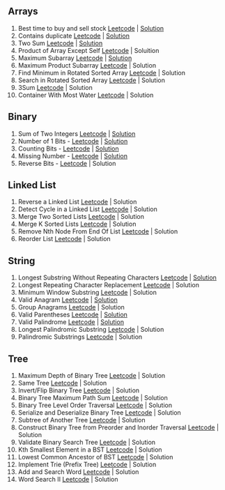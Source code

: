 ## Arrays

1. Best time to buy and sell stock [Leetcode](https://leetcode.com/problems/best-time-to-buy-and-sell-stock) | [Solution](https://github.com/delawere/top-75-leetcode-questions/blob/main/questions/best-time-to-buy-and-sell-stock.js)
2. Contains duplicate [Leetcode](https://leetcode.com/problems/contains-duplicate) | [Solution](https://github.com/delawere/top-75-leetcode-questions/blob/main/questions/contains-duplicate.js)
3. Two Sum [Leetcode](https://leetcode.com/problems/two-sum/) | [Solution](https://github.com/delawere/top-75-leetcode-questions/blob/main/questions/two-sum.js)
4. Product of Array Except Self [Leetcode](https://leetcode.com/problems/product-of-array-except-self/) | Soluition
5. Maximum Subarray [Leetcode](https://leetcode.com/problems/maximum-subarray/) | [Solution](https://github.com/delawere/top-75-leetcode-questions/blob/main/questions/maximum-subarray.js)
6. Maximum Product Subarray [Leetcode]([https://leetcode.com/problems/maximum-product-subarray/) | Solution
7. Find Minimum in Rotated Sorted Array [Leetcode](https://leetcode.com/problems/find-minimum-in-rotated-sorted-array/) | Solution
8. Search in Rotated Sorted Array [Leetcode](https://leetcode.com/problems/search-in-rotated-sorted-array/) | Solution
9. 3Sum [Leetcode](https://leetcode.com/problems/3sum/) | Solution
10. Container With Most Water [Leetcode](https://leetcode.com/problems/container-with-most-water/) | Solution


## Binary

1. Sum of Two Integers [Leetcode](https://leetcode.com/problems/sum-of-two-integers/) | [Solution](https://github.com/delawere/top-75-leetcode-questions/blob/main/questions/sum-of-two-integers.js)
2. Number of 1 Bits - [Leetcode](https://leetcode.com/problems/number-of-1-bits/) | [Solution](https://github.com/delawere/top-75-leetcode-questions/blob/main/questions/number-of-1-bits.js)
3. Counting Bits - [Leetcode](https://leetcode.com/problems/counting-bits/) | [Solution](https://github.com/delawere/top-75-leetcode-questions/blob/main/questions/counting-bits.js)
4. Missing Number - [Leetcode](https://leetcode.com/problems/missing-number/) | [Solution](https://github.com/delawere/top-75-leetcode-questions/blob/main/questions/missing-number.js)
5. Reverse Bits - [Leetcode](https://leetcode.com/problems/reverse-bits/) | Solution


## Linked List

1. Reverse a Linked List [Leetcode](https://leetcode.com/problems/reverse-linked-list/) | Solution
2. Detect Cycle in a Linked List [Leetcode](https://leetcode.com/problems/linked-list-cycle/) | Solution
3. Merge Two Sorted Lists [Leetcode](https://leetcode.com/problems/merge-two-sorted-lists/) | Solution
4. Merge K Sorted Lists [Leetcode](https://leetcode.com/problems/merge-k-sorted-lists/) | Solution
5. Remove Nth Node From End Of List [Leetcode](https://leetcode.com/problems/remove-nth-node-from-end-of-list/) | Solution
6. Reorder List [Leetcode](https://leetcode.com/problems/reorder-list/) | Solution


## String

1. Longest Substring Without Repeating Characters [Leetcode](https://leetcode.com/problems/longest-substring-without-repeating-characters/) | [Solution](https://github.com/delawere/top-75-leetcode-questions/blob/main/questions/longest-substring-without-repeating-characters.js)
2. Longest Repeating Character Replacement [Leetcode](https://leetcode.com/problems/longest-repeating-character-replacement/) | Solution
3. Minimum Window Substring [Leetcode](https://leetcode.com/problems/minimum-window-substring/) | Solution
4. Valid Anagram [Leetcode](https://leetcode.com/problems/valid-anagram/) | [Solution](https://github.com/delawere/top-75-leetcode-questions/blob/main/questions/valid-anagram.js)
5. Group Anagrams [Leetcode](https://leetcode.com/problems/group-anagrams/) | Solution
6. Valid Parentheses [Leetcode](https://leetcode.com/problems/valid-parentheses/) | [Solution](https://github.com/delawere/top-75-leetcode-questions/blob/main/questions/valid-parentheses.js)
7. Valid Palindrome [Leetcode](https://leetcode.com/problems/valid-palindrome/) | [Solution](https://github.com/delawere/top-75-leetcode-questions/blob/main/questions/valid-palindrome.js)
8. Longest Palindromic Substring [Leetcode](https://leetcode.com/problems/longest-palindromic-substring/) | Solution
9. Palindromic Substrings [Leetcode](https://leetcode.com/problems/palindromic-substrings/) | Solution


## Tree

1. Maximum Depth of Binary Tree [Leetcode](https://leetcode.com/problems/maximum-depth-of-binary-tree/) | Solution
2. Same Tree [Leetcode](https://leetcode.com/problems/same-tree/) | Solution
3. Invert/Flip Binary Tree [Leetcode](https://leetcode.com/problems/invert-binary-tree/) | Solution
4. Binary Tree Maximum Path Sum [Leetcode](https://leetcode.com/problems/binary-tree-maximum-path-sum/) | Solution
5. Binary Tree Level Order Traversal [Leetcode](https://leetcode.com/problems/binary-tree-level-order-traversal/) | Solution
6. Serialize and Deserialize Binary Tree [Leetcode](https://leetcode.com/problems/serialize-and-deserialize-binary-tree/) | Solution
7. Subtree of Another Tree [Leetcode](https://leetcode.com/problems/subtree-of-another-tree/) | Solution
8. Construct Binary Tree from Preorder and Inorder Traversal [Leetcode](https://leetcode.com/problems/construct-binary-tree-from-preorder-and-inorder-traversal/) | Solution
9. Validate Binary Search Tree [Leetcode](https://leetcode.com/problems/validate-binary-search-tree/) | Solution
10. Kth Smallest Element in a BST [Leetcode](https://leetcode.com/problems/kth-smallest-element-in-a-bst/) | Solution
11. Lowest Common Ancestor of BST [Leetcode](https://leetcode.com/problems/lowest-common-ancestor-of-a-binary-search-tree/) | Solution
12. Implement Trie (Prefix Tree) [Leetcode](https://leetcode.com/problems/implement-trie-prefix-tree/) | Solution
13. Add and Search Word [Leetcode](https://leetcode.com/problems/add-and-search-word-data-structure-design/) | Solution
14. Word Search II [Leetcode](https://leetcode.com/problems/word-search-ii/) | Solution
